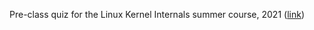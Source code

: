 Pre-class quiz for the Linux Kernel Internals summer course, 2021 ([link](https://hackmd.io/@sysprog/linux2021-summer/))
